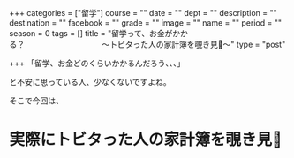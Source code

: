+++
categories = ["留学"]
course = ""
date = ""
dept = ""
description = ""
destination = ""
facebook = ""
grade = ""
image = ""
name = ""
period = ""
season = 0
tags = []
title = "留学って、お金がかかる？　　　　　　　　　　〜トビタった人の家計簿を覗き見👀〜"
type = "post"

+++
「留学、お金どのくらいかかるんだろう、、、」

と不安に思っている人、少なくないですよね。

そこで今回は、

# 実際にトビタった人の家計簿を覗き見👀
